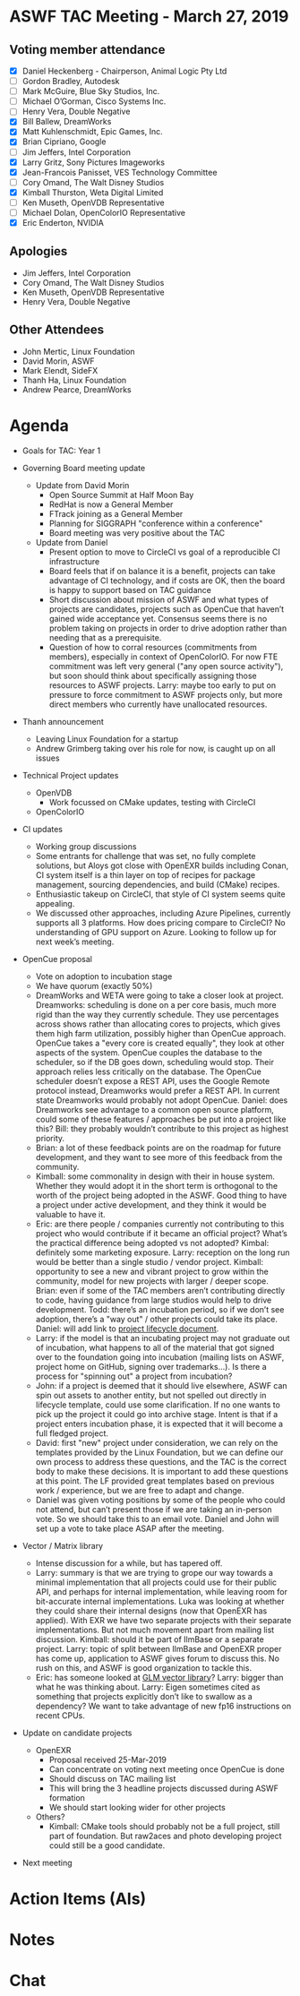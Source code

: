 # **ASWF TAC Meeting - March 27, 2019**

## **Voting member attendance**

* [x] Daniel Heckenberg - Chairperson, Animal Logic Pty Ltd
* [ ] Gordon Bradley, Autodesk 
* [ ] Mark McGuire, Blue Sky Studios, Inc. 
* [ ] Michael O’Gorman, Cisco Systems Inc. 
* [ ] Henry Vera, Double Negative 
* [x] Bill Ballew, DreamWorks
* [x] Matt Kuhlenschmidt, Epic Games, Inc. 
* [x] Brian Cipriano, Google 
* [ ] Jim Jeffers, Intel Corporation 
* [x] Larry Gritz, Sony Pictures Imageworks 
* [x] Jean-Francois Panisset, VES Technology Committee 
* [ ] Cory Omand, The Walt Disney Studios 
* [x] Kimball Thurston, Weta Digital Limited 
* [ ] Ken Museth, OpenVDB Representative 
* [ ] Michael Dolan, OpenColorIO Representative 
* [x] Eric Enderton, NVIDIA

## **Apologies**

* Jim Jeffers, Intel Corporation
* Cory Omand, The Walt Disney Studios 
* Ken Museth, OpenVDB Representative
* Henry Vera, Double Negative

## **Other Attendees**

* John Mertic, Linux Foundation
* David Morin, ASWF
* Mark Elendt, SideFX
* Thanh Ha, Linux Foundation
* Andrew Pearce, DreamWorks

# **Agenda**

* Goals for TAC: Year 1

* Governing Board meeting update
    * Update from David Morin
        * Open Source Summit at Half Moon Bay
        * RedHat is now a General Member
        * FTrack joining as a General Member
        * Planning for SIGGRAPH "conference within a conference"
        * Board meeting was very positive about the TAC
    * Update from Daniel
        * Present option to move to CircleCI vs goal of a reproducible CI infrastructure
        * Board feels that if on balance it is a benefit, projects can take advantage of CI technology, and if costs are OK, then the board is happy to support based on TAC guidance
        * Short discussion about mission of ASWF and what types of projects are candidates, projects such as OpenCue that haven’t gained wide acceptance yet. Consensus seems there is no problem taking on projects in order to drive adoption rather than needing that as a prerequisite.
        * Question of how to corral resources (commitments from members), especially in context of OpenColorIO. For now FTE commitment was left very general ("any open source activity"), but soon should think about specifically assigning those resources to ASWF projects. Larry: maybe too early to put on pressure to force commitment to ASWF projects only, but more direct members who currently have unallocated resources.

* Thanh announcement
    * Leaving Linux Foundation for a startup
    * Andrew Grimberg taking over his role for now, is caught up on all issues

* Technical Project updates
    * OpenVDB
        * Work focussed on CMake updates, testing with CircleCI
    * OpenColorIO

* CI updates
    * Working group discussions
    * Some entrants for challenge that was set, no fully complete solutions, but Aloys got close with OpenEXR builds including Conan, CI system itself is a thin layer on top of recipes for package management, sourcing dependencies, and build (CMake) recipes.
    * Enthusiastic takeup on CircleCI, that style of CI system seems quite appealing.
    * We discussed other approaches, including Azure Pipelines, currently supports all 3 platforms. How does pricing compare to CircleCI? No understanding of GPU support on Azure. Looking to follow up for next week’s meeting.

* OpenCue proposal
    * Vote on adoption to incubation stage
    * We have quorum (exactly 50%)
    * DreamWorks and WETA were going to take a closer look at project. Dreamworks: scheduling is done on a per core basis, much more rigid than the way they currently schedule. They use percentages across shows rather than allocating cores to projects, which gives them high farm utilization, possibly higher than OpenCue approach. OpenCue takes a "every core is created equally", they look at other aspects of the system. OpenCue couples the database to the scheduler, so if the DB goes down, scheduling would stop. Their approach relies less critically on the database. The OpenCue scheduler doesn’t expose a REST API, uses the Google Remote protocol instead, Dreamworks would prefer a REST API. In current state Dreamworks would probably not adopt OpenCue. Daniel: does Dreamworks see advantage to a common open source platform, could some of these features / approaches be put into a project like this? Bill: they probably wouldn’t contribute to this project as highest priority.
    * Brian: a lot of these feedback points are on the roadmap for future development, and they want to see more of this feedback from the community.
    * Kimball: some commonality in design with their in house system. Whether they would adopt it in the short term is orthogonal to the worth of the project being adopted in the ASWF. Good thing to have a project under active development, and they think it would be valuable to have it.
    * Eric: are there people / companies currently not contributing to this project who would contribute if it became an official project? What’s the practical difference being adopted vs not adopted? Kimbal: definitely some marketing exposure. Larry: reception on the long run would be better than a single studio / vendor project. Kimball: opportunity to see a new and vibrant project to grow within the community, model for new projects with larger / deeper scope. Brian: even if some of the TAC members aren’t contributing directly to code, having guidance from large studios would help to drive development. Todd: there’s an incubation period, so if we don’t see adoption, there’s a "way out" / other projects could take its place. Daniel: will add link to [project lifecycle document](https://github.com/AcademySoftwareFoundation/tac/blob/master/process/lifecycle.md).
    * Larry: if the model is that an incubating project may not graduate out of incubation, what happens to all of the material that got signed over to the foundation going into incubation (mailing lists on ASWF, project home on GitHub, signing over trademarks…). Is there a process for "spinning out" a project from incubation?
    * John: if a project is deemed that it should live elsewhere, ASWF can spin out assets to another entity, but not spelled out directly in lifecycle template, could use some clarification. If no one wants to pick up the project it could go into archive stage. Intent is that if a project enters incubation phase, it is expected that it will become a full fledged project.
    * David: first "new" project under consideration, we can rely on the templates provided by the Linux Foundation, but we can define our own process to address these questions, and the TAC is the correct body to make these decisions. It is important to add these questions at this point. The LF provided great templates based on previous work / experience, but we are free to adapt and change.
    * Daniel was given voting positions by some of the people who could not attend, but can’t present those if we are taking an in-person vote. So we should take this to an email vote. Daniel and John will set up a vote to take place ASAP after the meeting.

* Vector / Matrix library
    * Intense discussion for a while, but has tapered off.
    * Larry: summary is that we are trying to grope our way towards a minimal implementation that all projects could use for their public API, and perhaps for internal implementation, while leaving room for bit-accurate internal implementations. Luka was looking at whether they could share their internal designs (now that OpenEXR has applied). With EXR we have two separate projects with their separate implementations. But not much movement apart from mailing list discussion. Kimball: should it be part of IlmBase or a separate project. Larry: topic of split between IlmBase and OpenEXR proper has come up, application to ASWF gives forum to discuss this. No rush on this, and ASWF is good organization to tackle this.
    * Eric: has someone looked at [GLM vector library](https://glm.g-truc.net/0.9.9/index.html)? Larry: bigger than what he was thinking about. Larry: Eigen sometimes cited as something that projects explicitly don’t like to swallow as a dependency? We want to take advantage of new fp16 instructions on recent CPUs.

* Update on candidate projects
    * OpenEXR
        * Proposal received 25-Mar-2019
        * Can concentrate on voting next meeting once OpenCue is done
        * Should discuss on TAC mailing list
        * This will bring the 3 headline projects discussed during ASWF formation
        * We should start looking wider for other projects
    * Others?
        * Kimball: CMake tools should probably not be a full project, still part of foundation. But raw2aces and photo developing project could still be a good candidate.

* Next meeting

# **Action Items (AIs)**

# **Notes**

# **Chat**

